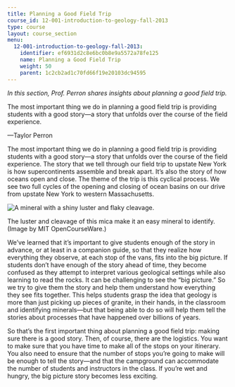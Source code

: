 ```yaml
---
title: Planning a Good Field Trip
course_id: 12-001-introduction-to-geology-fall-2013
type: course
layout: course_section
menu:
  12-001-introduction-to-geology-fall-2013:
    identifier: ef6931d2c8e6bc0b8e9a5572a78fe125
    name: Planning a Good Field Trip
    weight: 50
    parent: 1c2cb2ad1c70fd66f19e20103dc94595
---
```

_In this section, Prof. Perron shares insights about planning a good field trip._

The most important thing we do in planning a good field trip is providing students with a good story—a story that unfolds over the course of the field experience.

—Taylor Perron

The most important thing we do in planning a good field trip is providing students with a good story—a story that unfolds over the course of the field experience. The story that we tell through our field trip to upstate New York is how supercontinents assemble and break apart. It’s also the story of how oceans open and close. The theme of the trip is this cyclical process. We see two full cycles of the opening and closing of ocean basins on our drive from upstate New York to western Massachusetts.

![A mineral with a shiny luster and flaky cleavage.](https://open-learning-course-data-ci.s3.amazonaws.com/12-001-introduction-to-geology-fall-2013/ac6c04d57955b585a812bd1d38d542b3_12-001_field-trip1.jpg)  

The luster and cleavage of this mica make it an easy mineral to identify. (Image by MIT OpenCourseWare.)

We’ve learned that it’s important to give students enough of the story in advance, or at least in a companion guide, so that they realize how everything they observe, at each stop of the vans, fits into the big picture. If students don’t have enough of the story ahead of time, they become confused as they attempt to interpret various geological settings while also learning to read the rocks. It can be challenging to see the “big picture.” So we try to give them the story and help them understand how everything they see fits together. This helps students grasp the idea that geology is more than just picking up pieces of granite, in their hands, in the classroom and identifying minerals—but that being able to do so will help them tell the stories about processes that have happened over billions of years.

So that’s the first important thing about planning a good field trip: making sure there is a good story. Then, of course, there are the logistics. You want to make sure that you have time to make all of the stops on your itinerary. You also need to ensure that the number of stops you’re going to make will be enough to tell the story—and that the campground can accommodate the number of students and instructors in the class. If you’re wet and hungry, the big picture story becomes less exciting.